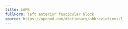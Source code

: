 ```yaml
---
title: LAFB
fullForm: left anterior fascicular block
source: https://openmd.com/dictionary/abbreviations/l
---
```

